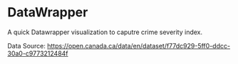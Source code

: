 # DataWrapper

A quick Datawrapper visualization to caputre crime severity index.

Data Source:
https://open.canada.ca/data/en/dataset/f77dc929-5ff0-ddcc-30a0-c9773212484f
